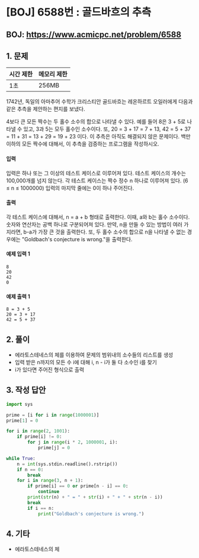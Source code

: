 #  [BOJ] 6588번 : 골드바흐의 추측

## BOJ: https://www.acmicpc.net/problem/6588

## 1. 문제

|시간 제한| 메모리 제한| 
|:----|:----|
|1초|256MB|

1742년, 독일의 아마추어 수학가 크리스티안 골드바흐는 레온하르트 오일러에게 다음과 같은 추측을 제안하는 편지를 보냈다.

4보다 큰 모든 짝수는 두 홀수 소수의 합으로 나타낼 수 있다.
예를 들어 8은 3 + 5로 나타낼 수 있고, 3과 5는 모두 홀수인 소수이다. 또, 20 = 3 + 17 = 7 + 13, 42 = 5 + 37 = 11 + 31 = 13 + 29 = 19 + 23 이다.
이 추측은 아직도 해결되지 않은 문제이다.
백만 이하의 모든 짝수에 대해서, 이 추측을 검증하는 프로그램을 작성하시오.

#### 입력
입력은 하나 또는 그 이상의 테스트 케이스로 이루어져 있다. 테스트 케이스의 개수는 100,000개를 넘지 않는다.
각 테스트 케이스는 짝수 정수 n 하나로 이루어져 있다. (6 ≤ n ≤ 1000000)
입력의 마지막 줄에는 0이 하나 주어진다.

#### 출력
각 테스트 케이스에 대해서, n = a + b 형태로 출력한다. 이때, a와 b는 홀수 소수이다. 숫자와 연산자는 공백 하나로 구분되어져 있다. 
만약, n을 만들 수 있는 방법이 여러 가지라면, b-a가 가장 큰 것을 출력한다. 또, 두 홀수 소수의 합으로 n을 나타낼 수 없는 경우에는 "Goldbach's conjecture is wrong."을 출력한다.

#### 예제 입력 1
```
8
20
42
0
```
#### 예제 출력 1
```
8 = 3 + 5
20 = 3 + 17
42 = 5 + 37
```
## 2. 풀이
- 에라토스테네스의 체를 이용하여 문제의 범위내의 소수들의 리스트를 생성
- 입력 받은 n까지의 모든 수 i에 대해 i, n - i가 둘 다 소수인 i를 찾기
- i가 있다면 주어진 형식으로 출력

## 3. 작성 답안
```python
import sys

prime = [i for i in range(1000001)]
prime[1] = 0

for i in range(2, 1001):
	if prime[i] != 0:
		for j in range(i * 2, 1000001, i):
			prime[j] = 0

while True:
	n = int(sys.stdin.readline().rstrip())
	if n == 0:
		break
	for i in range(3, n + 1):
		if prime[i] == 0 or prime[n - i] == 0:
			continue
		print(str(n) + " = " + str(i) + " + " + str(n - i))
		break
		if i == n:
			print("Goldbach's conjecture is wrong.")
```
## 4. 기타
- 에라토스테네스의 체
